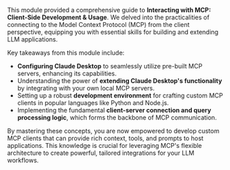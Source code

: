 This module provided a comprehensive guide to **Interacting with MCP: Client-Side Development & Usage**. We delved into the practicalities of connecting to the Model Context Protocol (MCP) from the client perspective, equipping you with essential skills for building and extending LLM applications.

Key takeaways from this module include:

*   **Configuring Claude Desktop** to seamlessly utilize pre-built MCP servers, enhancing its capabilities.
*   Understanding the power of **extending Claude Desktop's functionality** by integrating with your own local MCP servers.
*   Setting up a robust **development environment** for crafting custom MCP clients in popular languages like Python and Node.js.
*   Implementing the fundamental **client-server connection and query processing logic**, which forms the backbone of MCP communication.

By mastering these concepts, you are now empowered to develop custom MCP clients that can provide rich context, tools, and prompts to host applications. This knowledge is crucial for leveraging MCP's flexible architecture to create powerful, tailored integrations for your LLM workflows.